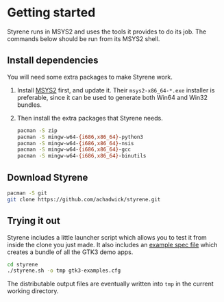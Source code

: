 # Getting started

Styrene runs in MSYS2 and uses the tools it provides to do its job.
The commands below should be run from its MSYS2 shell.

## Install dependencies

You will need some extra packages to make Styrene work.

1. Install [MSYS2][m2] first, and update it.
   Their `msys2-x86_64-*.exe` installer is preferable,
   since it can be used to generate both Win64 and Win32 bundles.

2. Then install the extra packages that Styrene needs.

    ```sh
    pacman -S zip
    pacman -S mingw-w64-{i686,x86_64}-python3
    pacman -S mingw-w64-{i686,x86_64}-nsis
    pacman -S mingw-w64-{i686,x86_64}-gcc
    pacman -S mingw-w64-{i686,x86_64}-binutils
    ```

[m2]: https://msys2.github.io/

## Download Styrene

```sh
pacman -S git
git clone https://github.com/achadwick/styrene.git
```

## Trying it out

Styrene includes a little launcher script which allows you to test it
from inside the clone you just made.
It also includes an [example spec file][xcfg]
which creates a bundle of all the GTK3 demo apps.

```sh
cd styrene
./styrene.sh -o tmp gtk3-examples.cfg
```

The distributable output files are eventually written
into `tmp` in the current working directory.

[xcfg]: https://github.com/achadwick/styrene/blib/master/gtk3-examples.cfg
